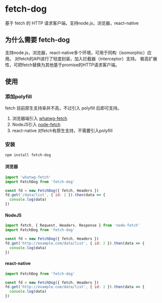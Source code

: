 # fetch-dog
基于 fetch 的 HTTP 请求客户端，支持node.js，浏览器，react-native

## 为什么需要 fetch-dog
支持node.js，浏览器，react-native多个环境，可用于同构（isomorphic）应用。
对fetch的API进行了轻度封装，加入拦截器（interceptor）支持。
极高扩展性，可把fetch替换为其他基于promise的HTTP请求客户端。


## 使用
### 添加polyfill
fetch 目前原生支持率并不高，不过引入 polyfill 后即可支持。
1. 浏览器端引入 [whatwg-fetch](https://github.com/github/fetch)
2. NodeJS引入 [node-fetch](https://github.com/bitinn/node-fetch)
3. react-native 对fetch有原生支持，不需要引入polyfill

### 安装
```bash
npm install fetch-dog
```
#### 浏览器
```javascript
import 'whatwg-fetch'
import FetchDog from 'fetch-dog'

const fd = new FetchDog({ fetch, Headers })
fd.get('/data/list', { id: 2 }).then(data => {
  console.log(data)
})
```

#### NodeJS

```javascript
import fetch, { Request, Headers, Response } from 'node-fetch'
import FetchDog from 'fetch-dog'

const fd = new FetchDog({ fetch, Headers })
fd.get('http://example.com/data/list', { id: 2 }).then(data => {
  console.log(data)
})
```

#### react-native
```javascript
import FetchDog from 'fetch-dog'

const fd = new FetchDog({ fetch, Headers })
fd.get('http://example.com/data/list', { id: 2 }).then(data => {
  console.log(data)
})
```


